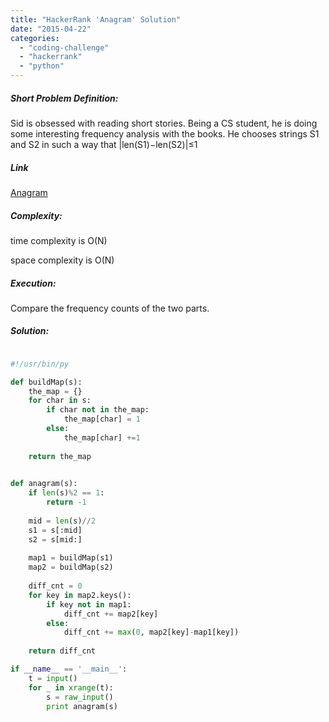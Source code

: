 ```yaml
---
title: "HackerRank 'Anagram' Solution"
date: "2015-04-22"
categories: 
  - "coding-challenge"
  - "hackerrank"
  - "python"
---
```


##### Short Problem Definition:

Sid is obsessed with reading short stories. Being a CS student, he is doing some interesting frequency analysis with the books. He chooses strings S1 and S2 in such a way that |len(S1)−len(S2)|≤1

##### Link

[Anagram](https://www.hackerrank.com/challenges/anagram)

##### Complexity:

time complexity is O(N)

space complexity is O(N)

##### Execution:

Compare the frequency counts of the two parts.

##### Solution:

```python

#!/usr/bin/py

def buildMap(s):
    the_map = {}
    for char in s:
        if char not in the_map:
            the_map[char] = 1
        else:
            the_map[char] +=1
            
    return the_map       
    

def anagram(s):
    if len(s)%2 == 1:
        return -1
        
    mid = len(s)//2
    s1 = s[:mid]
    s2 = s[mid:]
    
    map1 = buildMap(s1)
    map2 = buildMap(s2)
    
    diff_cnt = 0
    for key in map2.keys():
        if key not in map1:
            diff_cnt += map2[key]
        else:
            diff_cnt += max(0, map2[key]-map1[key])
    
    return diff_cnt

if __name__ == '__main__':
    t = input()
    for _ in xrange(t):
        s = raw_input()
        print anagram(s)
```
